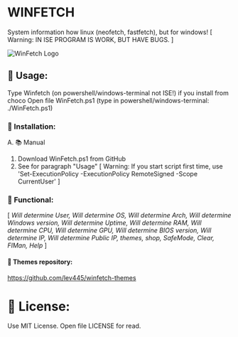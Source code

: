 # WINFETCH
System information how linux (neofetch, fastfetch), but for windows!
[ Warning: IN ISE PROGRAM IS WORK, BUT HAVE BUGS. ]

![WinFetch Logo](assets/diskette.png)

## 🎈 Usage:
Type Winfetch (on powershell/windows-terminal not ISE!) if you install from choco
Open file WinFetch.ps1 (type in powershell/windows-terminal: ./WinFetch.ps1)

### 🍕 Installation:
A. 📚 Manual
1. Download WinFetch.ps1 from GitHub
2. See for paragraph "Usage"
[ Warning: If you start script first time, use 'Set-ExecutionPolicy -ExecutionPolicy RemoteSigned -Scope CurrentUser' ]

### 🎨 Functional:

[ *Will determine User,
Will determine OS,
Will determine Arch,
Will determine Windows version,
Will determine Uptime,
Will determine RAM,
Will determine CPU,
Will determine GPU,
Will determine BIOS version,
Will determine IP,
Will determine Public IP, themes, shop, SafeMode, Clear, FlMan, Help* ]

#### 🎃 Themes repository:
https://github.com/lev445/winfetch-themes

# 📃 License:
Use MIT License. Open file LICENSE for read.
